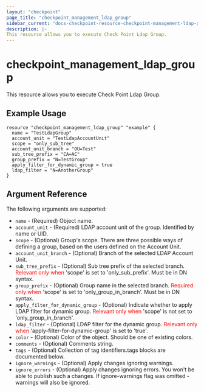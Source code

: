 ```yaml
---
layout: "checkpoint"
page_title: "checkpoint_management_ldap_group"
sidebar_current: "docs-checkpoint-resource-checkpoint-management-ldap-group"
description: |-
This resource allows you to execute Check Point Ldap Group.
---
```


# checkpoint_management_ldap_group

This resource allows you to execute Check Point Ldap Group.

## Example Usage


```hcl
resource "checkpoint_management_ldap_group" "example" {
  name = "TestLdapGroup"
  account_unit = "TestLdapAccountUnit"
  scope = "only_sub_tree"
  account_unit_branch = "OU=Test"
  sub_tree_prefix = "CA=AC"
  group_prefix = "N=TestGroup"
  apply_filter_for_dynamic_group = true
  ldap_filter = "N=AnotherGroup"
}
```

## Argument Reference

The following arguments are supported:

* `name` - (Required) Object name. 
* `account_unit` - (Required) LDAP account unit of the group. 
Identified by name or UID. 
* `scope` - (Optional) Group's scope. There are three possible ways of defining a group, based on the users defined on the Account Unit. 
* `account_unit_branch` - (Optional) Branch of the selected LDAP Account Unit. 
* `sub_tree_prefix` - (Optional) Sub tree prefix of the selected branch. <font color="red">Relevant only when</font> 'scope' is set to 'only_sub_prefix'. Must be in DN syntax. 
* `group_prefix` - (Optional) Group name in the selected branch. <font color="red">Required only when</font> 'scope' is set to 'only_group_in_branch'. Must be in DN syntax. 
* `apply_filter_for_dynamic_group` - (Optional) Indicate whether to apply LDAP filter for dynamic group. <font color="red">Relevant only when</font> 'scope' is not set to 'only_group_in_branch'. 
* `ldap_filter` - (Optional) LDAP filter for the dynamic group. <font color="red">Relevant only when</font> 'apply-filter-for-dynamic-group' is set to 'true'. 
* `color` - (Optional) Color of the object. Should be one of existing colors. 
* `comments` - (Optional) Comments string. 
* `tags` - (Optional) Collection of tag identifiers.tags blocks are documented below.
* `ignore_warnings` - (Optional) Apply changes ignoring warnings. 
* `ignore_errors` - (Optional) Apply changes ignoring errors. You won't be able to publish such a changes. If ignore-warnings flag was omitted - warnings will also be ignored. 
